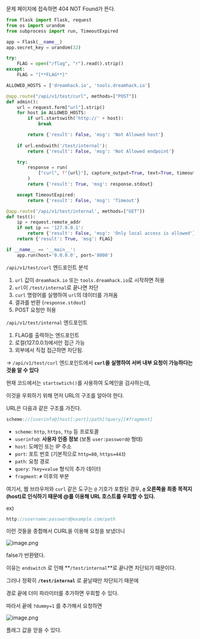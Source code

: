 문제 페이지에 접속하면 404 NOT Found가 뜬다.

```python
from flask import Flask, request
from os import urandom
from subprocess import run, TimeoutExpired

app = Flask(__name__)
app.secret_key = urandom(32)

try:
    FLAG = open("/flag", "r").read().strip()
except:
    FLAG = "[**FLAG**]"

ALLOWED_HOSTS = ['dreamhack.io', 'tools.dreamhack.io']

@app.route("/api/v1/test/curl", methods=["POST"])
def admin():
    url = request.form["url"].strip()
    for host in ALLOWED_HOSTS:
        if url.startswith('http://' + host):
            break

        return {'result': False, 'msg': 'Not Allowed host'}
    
    if url.endswith('/test/internal'):
        return {'result': False, 'msg': 'Not Allowed endpoint'}

    try:
        response = run(
            ["curl", f"{url}"], capture_output=True, text=True, timeout=1
        )
        return {'result': True, 'msg': response.stdout}

    except TimeoutExpired:
        return {'result': False, 'msg': 'Timeout'}

@app.route('/api/v1/test/internal', methods=["GET"])
def test():
    ip = request.remote_addr
    if not ip == '127.0.0.1':
        return {'result': False, 'msg': 'Only local access is allowed'}
    return {'result': True, 'msg': FLAG}

if __name__ == '__main__':
    app.run(host='0.0.0.0', port='8000')
```

`/api/v1/test/curl` 엔드포인트 분석

1. `url` 값이 `dreamhack.io` 또는 `tools.dreamhack.io`로 시작하면 허용
2. `url`이 `/test/internal`로 끝나면 차단
3. `curl` 명령어를 실행하여 `url`의 데이터를 가져옴
4. 결과를 반환 (`response.stdout`)
5. POST 요청만 허용

`/api/v1/test/internal` 엔드포인트

1. FLAG를 출력하는 엔드포인트
2. 로컬(127.0.0.1)에서만 접근 가능
3. 외부에서 직접 접근하면 차단됨.

→ `/api/v1/test/curl` 엔드포인트에서 **`curl`을 실행하여 서버 내부 요청이 가능하다는 것을 알 수 있다**

현재 코드에서는 `startswtich()`를 사용하여 도메인을 검사하는데,

이것을 우회하기 위해 먼저 URL의 구조를 알아야 한다.

URL은 다음과 같은 구조를 가진다.

```c
scheme://[userinfo@]host[:port]/path[?query][#fragment]
```

- `scheme`: `http`, `https`, `ftp` 등 프로토콜
- `userinfo@`: **사용자 인증 정보** (보통 `user:password@` 형태)
- `host`: 도메인 또는 IP 주소
- `port`: 포트 번호 (기본적으로 `http=80`, `https=443`)
- `path`: 요청 경로
- `query`: `?key=value` 형식의 추가 데이터
- `fragment`: `#` 이후의 부분

여기서, 웹 브라우저와 `curl` 같은 도구는 `@` 기호가 포함된 경우, **`@` 오른쪽을 최종 목적지(host)로 인식하기 때문에 @를 이용해 URL 호스트를 우회할 수 있다.**

ex)

```c
http://username:password@example.com/path
```

이런 것들을 종합해서 CURL을 이용해 요청을 보냈더니

![image.png](attachment:be555364-83d6-4b24-80b8-785aba37c2d0:image.png)

false가 반환됐다.

이유는 `endswitch` 로 인해 **`/test/internal`**로 끝나면 차단되기 때문이다.

그러나 정확히 **`/test/internal`** 로 끝날때만 차단되기 때문에

경로 끝에 더미 파라미터를 추가하면 우회할 수 있다.

따라서 끝에 `?dummy=1`  를 추가해서 요청하면

![image.png](attachment:29aba126-522b-4f90-9a8e-d4325af88278:image.png)

플래그 값을 얻을 수 있다.